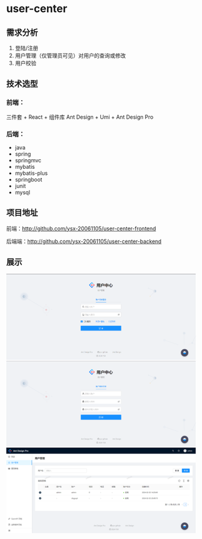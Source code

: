 # user-center
## 需求分析
1. 登陆/注册
2. 用户管理（仅管理员可见）对用户的查询或修改
3. 用户校验

## 技术选型

### 前端：

三件套 + React + 组件库 Ant Design + Umi + Ant Design Pro

### 后端：

- java
- spring
- springmvc
- mybatis
- mybatis-plus
- springboot
- junit
- mysql

## 项目地址
前端：http://github.com/ysx-20061105/user-center-frontend

后端端：http://github.com/ysx-20061105/user-center-backend


## 展示
![alt text](image.png)
![alt text](image-1.png)
![alt text](image-2.png)
